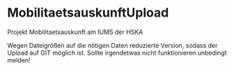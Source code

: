 # MobilitaetsauskunftUpload
Projekt Mobilitaetsauskunft am IUMS der HSKA

Wegen Dateigrößen auf die nötigen Daten reduzierte Version, sodass der Upload auf GIT möglich ist.
Sollte irgendetwas nicht funktionieren unbedingt melden!
